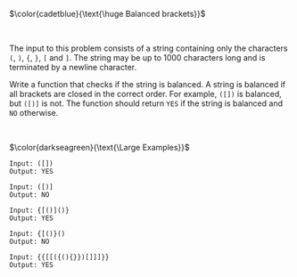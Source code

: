 $\color{cadetblue}{\text{\huge Balanced brackets}}$

<br/>

The input to this problem consists of a string containing only the characters `(`, `)`, `{`, `}`, `[` and `]`. The string may be up to 1000 characters long and is terminated by a newline character.

Write a function that checks if the string is balanced. A string is balanced if all brackets are closed in the correct order. For example, `([])` is balanced, but `([)]` is not. The function should return `YES` if the string is balanced and `NO` otherwise.

<br/>

$\color{darkseagreen}{\text{\Large Examples}}$

```text
Input: ([])
Output: YES

Input: ([)]
Output: NO

Input: {[()]()}
Output: YES

Input: {[()}()
Output: NO

Input: {{[[({(){}})[]]]}}
Output: YES
```
